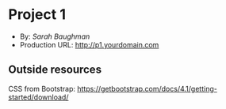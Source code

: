 # Project 1
+ By: *Sarah Baughman*
+ Production URL: <http://p1.yourdomain.com>

## Outside resources
CSS from Bootstrap: https://getbootstrap.com/docs/4.1/getting-started/download/
